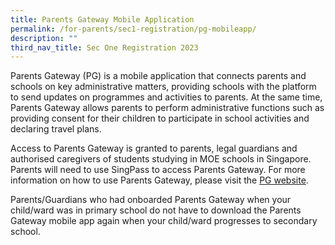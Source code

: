 ```yaml
---
title: Parents Gateway Mobile Application
permalink: /for-parents/sec1-registration/pg-mobileapp/
description: ""
third_nav_title: Sec One Registration 2023
---
```

Parents Gateway (PG) is a mobile application that connects parents and schools on key administrative matters, providing schools with the platform to send updates on programmes and activities to parents. At the same time, Parents Gateway allows parents to perform administrative functions such as providing consent for their children to participate in school activities and declaring travel plans.

Access to Parents Gateway is granted to parents, legal guardians and authorised caregivers of students studying in MOE schools in Singapore. Parents will need to use SingPass to access Parents Gateway. For more information on how to use Parents Gateway, please visit the <a href="https://pg.moe.edu.sg" target="_blank" >PG website</a>.

Parents/Guardians who had onboarded Parents Gateway when your child/ward was in primary school do not have to download the Parents Gateway mobile app again when your child/ward progresses to secondary school.

<br>
<!---
To download the Parents Gateway mobile app:  
<br>1. Go to <a href="https://apps.apple.com/sg/app/parents-gateway/id1267198708" target="_blank" >App Store</a> (for iPhones) or <a href="https://play.google.com/store/apps/details?id=com.moe.pgp" target="_blank" >Play Store</a> (for Android phones).
<br>2. Proceed to download and install the app.
--!>